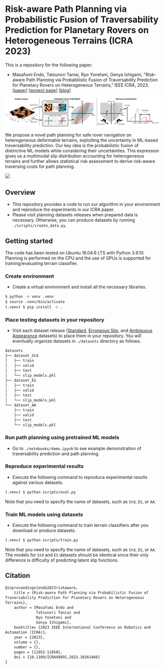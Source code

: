 # Risk-aware Path Planning via Probabilistic Fusion of Traversability Prediction for Planetary Rovers on Heterogeneous Terrains (ICRA 2023)

This is a repository for the following paper:

- Masafumi Endo, Tatsunori Taniai, Ryo Yonetani, Genya Ishigami, "Risk-aware Path Planning via Probabilistic Fusion of Traversability Prediction for Planetary Rovers on Heterogeneous Terrains," IEEE ICRA, 2023. [[paper](https://arxiv.org/abs/2303.01169)] [[project page](https://omron-sinicx.github.io/safe-rover-navi/)] [[blog](https://medium.com/sinicx/risk-aware-path-planning-method-for-mobile-robots-in-planetary-environments-icra-2023-1cf42c29e380)]

![](./assets/outline.png)

We propose a novel path planning for safe rover navigation on heterogeneous deformable terrains, exploiting the uncertainty in ML-based traversability prediction. Our key idea is the probabilistic fusion of distinctive ML models while considering their uncertainties. This expression gives us a multimodal slip distribution accounting for heterogeneous terrains and further allows statistical risk assessment to derive risk-aware traversing costs for path planning.  

![](./assets/demo.gif)

## Overview

- This repository provides a code to run our algorithm in your environment and reproduce the experiments in our ICRA paper.
- Please visit planning datasets releases when prepared data is necessary. Otherwise, you can produce datasets by running `./scripts/create_data.py`.

## Getting started
The code has been tested on Ubuntu 18.04.6 LTS with Python 3.9.10. Planning is performed on the CPU and the use of GPUs is supported for training/evaluating terrain classifier.

### Create environment 
- Create a virtual environment and install all the necessary libraries.

```sh
$ python -m venv .venv
$ source .venv/bin/activate
(.venv) $ pip install -e .
```

### Place testing datasets in your repository
- Visit each dataset release ([Standard](https://github.com/omron-sinicx/safe-rover-navi/releases/tag/v0.0), [Erroneous Slip](https://github.com/omron-sinicx/safe-rover-navi/releases/tag/v0.1), and [Ambiguous Appearance](https://github.com/omron-sinicx/safe-rover-navi/releases/tag/v0.2) datasets) to place them in your repository. You will eventually organize datasets in `./datasets` directory as follows.

```
datasets
├── dataset_Std
│   ├── train
│   ├── valid
│   ├── test
│   └── slip_models.pkl
├── dataset_ES
│   ├── train
│   ├── valid
│   ├── test
│   └── slip_models.pkl
└── dataset_AA
    ├── train
    ├── valid
    ├── test
    └── slip_models.pkl
```

### Run path planning using pretrained ML models
- Go to `./notebooks/demo.ipynb` to see example demonstration of traversability prediction and path planning.

### Reproduce experimental results
- Execute the following command to reproduce experimental results against various datasets.

```sh
(.venv) $ python scripts/eval.py
```
Note that you need to specify the name of datasets, such as `Std`, `ES`, or `AA`.

### Train ML models using datasets
- Execute the following command to train terrain classifiers after you download or produce datasets.

```sh
(.venv) $ python scripts/train.py
```
Note that you need to specify the name of datasets, such as `Std`, `ES`, or `AA`. The models for `Std` and `ES` datasets should be identical since their only difference is difficulty of predicting latent slip functions.

## Citation
```
@inproceedings{endo2023riskaware,
    title = {Risk-aware Path Planning via Probabilistic Fusion of Traversability Prediction for Planetary Rovers on Heterogeneous Terrains},
    author = {Masafumi Endo and 
              Tatsunori Taniai and 
              Ryo Yonetani and 
              Genya Ishigami},
    booktitle= {2023 IEEE International Conference on Robotics and Automation (ICRA)}, 
    year = {2023},
    volume = {},
    number = {},
    pages = {11852-11858},
    doi = {10.1109/ICRA48891.2023.10161466}
}
```